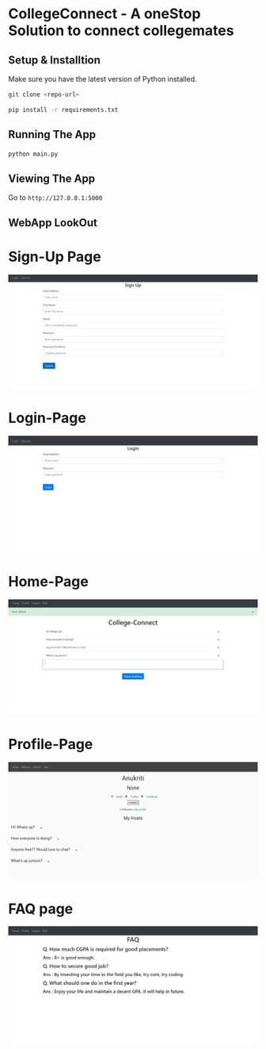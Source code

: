 # CollegeConnect - A oneStop Solution to connect collegemates 

## Setup & Installtion

Make sure you have the latest version of Python installed.

```bash
git clone <repo-url>
```

```bash
pip install -r requirements.txt
```

## Running The App

```bash
python main.py
```

## Viewing The App

Go to `http://127.0.0.1:5000`

## WebApp LookOut
# Sign-Up Page
![alt text](https://github.com/KratiAnu/CollegeConnecti/blob/master/sign_up_page.jpeg)

# Login-Page
![alt text](https://github.com/KratiAnu/CollegeConnecti/blob/master/login_page.jpeg)

# Home-Page

![alt text](https://github.com/KratiAnu/CollegeConnecti/blob/master/home_page.jpeg)

# Profile-Page

![alt text](https://github.com/KratiAnu/CollegeConnecti/blob/master/profile_page.jpeg)

# FAQ page

![alt text](https://github.com/KratiAnu/CollegeConnecti/blob/master/faq_page.jpeg)



